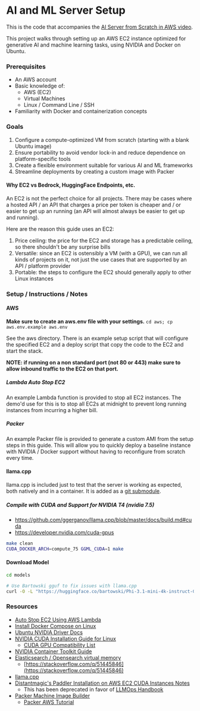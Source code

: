 # AI and ML Server Setup

This is the code that accompanies the [AI Server from Scratch in AWS video]().

This project walks through setting up an AWS EC2 instance optimized for generative AI and machine learning tasks, using NVIDIA and Docker on Ubuntu.

### Prerequisites

- An AWS account
- Basic knowledge of:
  - AWS (EC2)
  - Virtual Machines
  - Linux / Command Line / SSH
- Familiarity with Docker and containerization concepts

### Goals

1. Configure a compute-optimized VM from scratch (starting with a blank Ubuntu image)
2. Ensure portability to avoid vendor lock-in and reduce dependence on platform-specific tools
3. Create a flexible environment suitable for various AI and ML frameworks
4. Streamline deployments by creating a custom image with Packer

#### Why EC2 vs Bedrock, HuggingFace Endpoints, etc.

An EC2 is not the perfect choice for all projects. There may be cases where a hosted API / an API that charges a price per token is cheaper and / or easier to get up an running (an API will almost always be easier to get up and running).

Here are the reason this guide uses an EC2:

1. Price ceiling: the price for the EC2 and storage has a predictable ceiling, so there shouldn't be any surprise bills
2. Versatile: since an EC2 is ostensibly a VM (with a GPU), we can run all kinds of projects on it, not just the use cases that are supported by an API / platform provider
3. Portable: the steps to configure the EC2 should generally apply to other Linux instances

### Setup / Instructions / Notes

#### AWS

**Make sure to create an aws.env file with your settings.** `cd aws; cp aws.env.example aws.env`

See the aws directory. There is an example setup script that will configure the specified EC2 and a deploy script that copy the code to the EC2 and start the stack.

**NOTE: if running on a non standard port (not 80 or 443) make sure to allow inbound traffic to the EC2 on that port.**

##### Lambda Auto Stop EC2

An example Lambda function is provided to stop all EC2 instances. The demo'd use for this is to stop all EC2s at midnight to prevent long running instances from incurring a higher bill.

##### Packer

An example Packer file is provided to generate a custom AMI from the setup steps in this guide. This will allow you to quickly deploy a baseline instance with NVIDIA / Docker support without having to reconfigure from scratch every time.

#### llama.cpp

llama.cpp is included just to test that the server is working as expected, both natively and in a container. It is added as a [git submodule](https://git-scm.com/book/en/v2/Git-Tools-Submodules).

##### Compile with CUDA and Support for NVIDIA T4 (nvidia 7.5)

- https://github.com/ggerganov/llama.cpp/blob/master/docs/build.md#cuda
- https://developer.nvidia.com/cuda-gpus

```sh
make clean
CUDA_DOCKER_ARCH=compute_75 GGML_CUDA=1 make
```

#### Download Model

```sh
cd models

# Use Bartowski gguf to fix issues with llama.cpp
curl -O -L "https://huggingface.co/bartowski/Phi-3.1-mini-4k-instruct-GGUF/resolve/main/Phi-3.1-mini-4k-instruct-Q6_K_L.gguf"
```

### Resources

- [Auto Stop EC2 Using AWS Lambda](https://repost.aws/knowledge-center/start-stop-lambda-eventbridge)
- [Install Docker Compose on Linux](https://docs.docker.com/compose/install/linux/)
- [Ubuntu NVIDIA Driver Docs](https://ubuntu.com/server/docs/nvidia-drivers-installation)
- [NVIDIA CUDA Installation Guide for Linux](https://docs.nvidia.com/cuda/cuda-installation-guide-linux/index.html)
  - [CUDA GPU Compatibility List](https://developer.nvidia.com/cuda-gpus)
- [NVIDIA Container Toolkit Guide](https://docs.nvidia.com/datacenter/cloud-native/container-toolkit/latest/install-guide.html)
- [Elasticsearch / Opensearch virtual memory](https://www.elastic.co/guide/en/elasticsearch/reference/current/vm-max-map-count.html)
  - [https://stackoverflow.com/q/51445846](https://stackoverflow.com/q/51445846)
- [llama.cpp](https://github.com/ggerganov/llama.cpp)
- [Distantmagic's Paddler Installation on AWS EC2 CUDA Instances Notes](https://github.com/distantmagic/paddler/blob/v0.3.0/infra/tutorial-installing-llamacpp-aws-cuda.md)
  - This has been deprecated in favor of [LLMOps Handbook](https://github.com/distantmagic/llmops-handbook)
- [Packer Machine Image Builder](https://www.packer.io/)
  - [Packer AWS Tutorial](https://developer.hashicorp.com/packer/tutorials/aws-get-started)
